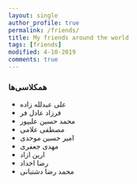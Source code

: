 ```yaml
---
layout: single
author_profile: true
permalink: /friends/
title: My friends around the world
tags: [friends]
modified: 4-10-2019
comments: true
---
```


### همکلاسی‌ها
*  علی عبدلله زاده
*  فرزاد عادل فر
*  محمد حسین علیپور
* مصطفی علامی
* امیر حسین موحدی
* مهدی جعفری
* ارین ازاد
* رضا اخداد
* محمد رضا دشتبانی